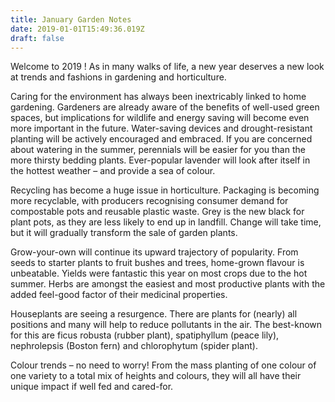 ```yaml
---
title: January Garden Notes
date: 2019-01-01T15:49:36.019Z
draft: false
---
```

Welcome to 2019 ! As in many walks of life, a new year deserves a new look at trends and fashions in gardening and horticulture. 

Caring for the environment has always been inextricably linked to home gardening. Gardeners are already aware of the benefits of well-used green spaces, but implications for wildlife and energy saving will become even more important in the future. Water-saving devices and drought-resistant planting will be actively encouraged and embraced. If you are concerned about watering in the summer, perennials will be easier for you than the more thirsty bedding plants. Ever-popular lavender will look after itself in the hottest weather – and provide a sea of colour. 

Recycling has become a huge issue in horticulture. Packaging is becoming more recyclable, with producers recognising consumer demand for compostable pots and reusable plastic waste. Grey is the new black for plant pots, as they are less likely to end up in landfill. Change will take time, but it will gradually transform the sale of garden plants. 

Grow-your-own will continue its upward trajectory of popularity. From seeds to starter plants to fruit bushes and trees, home-grown flavour is unbeatable. Yields were fantastic this year on most crops due to the hot summer. Herbs are amongst the easiest and most productive plants with the added feel-good factor of their medicinal properties. 

Houseplants are seeing a resurgence. There are plants for (nearly) all positions and many will help to reduce pollutants in the air. The best-known for this are ficus robusta (rubber plant), spatiphyllum (peace lily), nephrolepsis (Boston fern) and chlorophytum (spider plant). 

Colour trends – no need to worry! From the mass planting of one colour of one variety to a total mix of heights and colours, they will all have their unique impact if well fed and cared-for.
